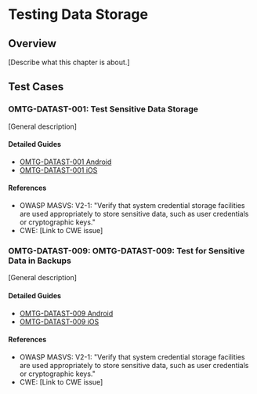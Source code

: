 # Testing Data Storage

## Overview

[Describe what this chapter is about.]

## Test Cases

### OMTG-DATAST-001: Test Sensitive Data Storage
[General description]

#### Detailed Guides

- [OMTG-DATAST-001 Android](0x01_OMTG-DATAST_Android.md#OMTG-DATAST-001)
- [OMTG-DATAST-001 iOS](0x02_OMTG-DATAST_iOS.md#OMTG-DATAST-001)

#### References

- OWASP MASVS: V2-1: "Verify that system credential storage facilities are used appropriately to store sensitive data, such as user credentials or cryptographic keys."
- CWE: [Link to CWE issue]

### OMTG-DATAST-009: OMTG-DATAST-009: Test for Sensitive Data in Backups
[General description]

#### Detailed Guides

- [OMTG-DATAST-009 Android](0x01_OMTG-DATAST_Android.md#OMTG-DATAST-009)
- [OMTG-DATAST-009 iOS](0x02_OMTG-DATAST_iOS.md#OMTG-DATAST-009)

#### References

- OWASP MASVS: V2-1: "Verify that system credential storage facilities are used appropriately to store sensitive data, such as user credentials or cryptographic keys."
- CWE: [Link to CWE issue]
